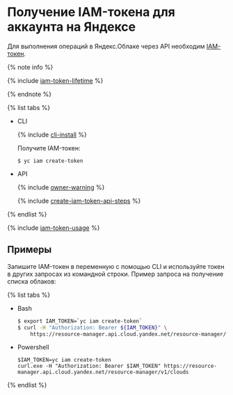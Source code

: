 # Получение IAM-токена для аккаунта на Яндексе

Для выполнения операций в Яндекс.Облаке через API необходим [IAM-токен](../../concepts/authorization/iam-token.md).

{% note info %}

{% include [iam-token-lifetime](../../../_includes/iam-token-lifetime.md) %}

{% endnote %}

{% list tabs %}

- CLI

  {% include [cli-install](../../../_includes/cli-install.md) %}

  Получите IAM-токен:

  ```
  $ yc iam create-token
  ```

- API

  {% include [owner-warning](../../../_includes/iam/owner-warning.md) %}

  {% include [create-iam-token-api-steps](../../../_includes/iam/create-iam-token-api-steps.md) %}

{% endlist %}

{% include [iam-token-usage](../../../_includes/iam-token-usage.md) %}

## Примеры

Запишите IAM-токен в переменную с помощью CLI и используйте токен в других запросах из командной строки. Пример запроса на получение списка облаков:

{% list tabs %}

- Bash

  ```bash
  $ export IAM_TOKEN=`yc iam create-token`
  $ curl -H "Authorization: Bearer ${IAM_TOKEN}" \
      https://resource-manager.api.cloud.yandex.net/resource-manager/v1/clouds
  ```

- Powershell

  ```
  $IAM_TOKEN=yc iam create-token
  curl.exe -H "Authorization: Bearer $IAM_TOKEN" https://resource-manager.api.cloud.yandex.net/resource-manager/v1/clouds
  ```

{% endlist %}
